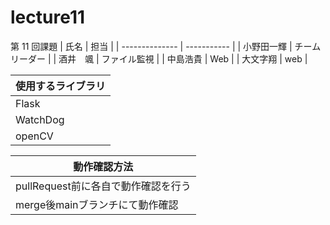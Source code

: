 # lecture11

第 11 回課題
| 氏名 | 担当 |
| -------------- | ----------- |
| 小野田一輝 | チームリーダー |
| 酒井　颯 | ファイル監視 |
| 中島浩貴   | Web |
| 大文字翔 | web |



| 使用するライブラリ |
| -------------- |
| Flask |
| WatchDog |
| openCV |

| 動作確認方法 |
| -------------- |
| pullRequest前に各自で動作確認を行う |
| merge後mainブランチにて動作確認 |
